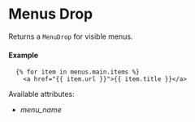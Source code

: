 # Menus Drop

Returns a `MenuDrop` for visible menus.

#### Example

~~~ liquid
  {% for item in menus.main.items %}
    <a href="{{ item.url }}">{{ item.title }}</a>
~~~

Available attributes:

* *menu_name*

